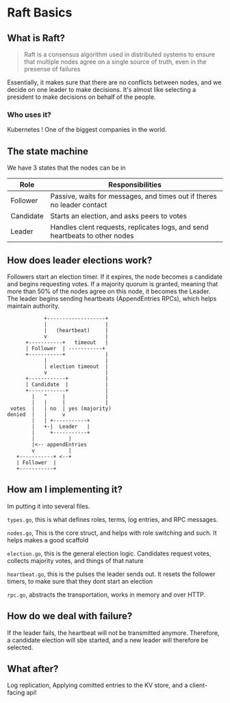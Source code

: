 # Raft Basics

## What is Raft?

> Raft is a consensus algorithm used in distributed systems to ensure that
> multiple nodes agree on a single source of truth, even in the presense of
> failures

Essentially, it makes sure that there are no conflicts between nodes, and we
decide on one leader to make decisions. It's almost like selecting a president
to make decisions on behalf of the people.

### Who uses it?

Kubernetes ! One of the biggest companies in the world.

## The state machine

We have 3 states that the nodes can be in

| Role      | Responsibilities                                                            |
| --------- | --------------------------------------------------------------------------- |
| Follower  | Passive, waits for messages, and times out if theres no leader contact      |
| Candidate | Starts an election, and asks peers to votes                                 |
| Leader    | Handles clent requests, replicates logs, and send heartbeats to other nodes |

## How does leader elections work?

Followers start an election timer. If it expires, the node becomes a candidate
and begins requesting votes. If a majority quorum is granted, meaning that more
than 50% of the nodes agree on this node, it becomes the Leader. The leader
begins sending heartbeats (AppendEntries RPCs), which helps maintain authority.

```
            +-------------------+
            |                   |
            |   (heartbeat)     |
            v                   |
      +-----------+   timeout   |
      | Follower  | -----------+
      +-----------+             |
            |                   |
            | election timeout  |
            v                   |
      +------------+            |
      | Candidate  |            |
      +------------+            |
        |   ^     |             |
        |   |     |             |
 votes  |   | no  | yes (majority)
denied  |   |     v
        |   | +-----------+
        |   +-|  Leader   |
        |     +-----------+
        |           |
        |<-- appendEntries
        v           |
   +-----------+ <--+
   | Follower  |
   +-----------+
```

## How am I implementing it?

Im putting it into several files.

`types.go`, this is what defines roles, terms, log entries, and RPC messages.

`nodes.go`, This is the core struct, and helps with role switching and such. It
helps makes a good scaffold

`election.go`, this is the general election logic. Candidates request votes,
collects majority votes, and things of that nature

`heartbeat.go`, this is the pulses the leader sends out. It resets the follower
timers, to make sure that they dont start an election

`rpc.go`, abstracts the transportation, works in memory and over HTTP.

## How do we deal with failure?

If the leader fails, the heartbeat will not be transmitted anymore. Therefore, a
candidate election will sbe started, and a new leader will therefore be
selected.

## What after?

Log replication, Applying comitted entries to the KV store, and a client-facing
api!
